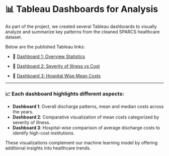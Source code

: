 # 📊 Tableau Dashboards for Analysis

As part of the project, we created several Tableau dashboards to visually analyze and summarize key patterns from the cleaned SPARCS healthcare dataset.

Below are the published Tableau links:

- 🔗 [Dashboard 1: Overview Statistics](https://public.tableau.com/app/profile/sumedha.komawar/viz/DataHackathondashboard1/Dashboard1?publish=yes)

- 🔗 [Dashboard 2: Severity of Illness vs Cost](https://public.tableau.com/app/profile/sumedha.komawar/viz/DataHackathondashboard2/Dashboard2?publish=yes)

- 🔗 [Dashboard 3: Hospital Wise Mean Costs](https://public.tableau.com/app/profile/sumedha.komawar/viz/DataHackathondashboard2/Dashboard3?publish=yes)

---

### 📈 Each dashboard highlights different aspects:

- **Dashboard 1**: Overall discharge patterns, mean and median costs across the years.
- **Dashboard 2**: Comparative visualization of mean costs categorized by severity of illness.
- **Dashboard 3**: Hospital-wise comparison of average discharge costs to identify high-cost institutions.

These visualizations complement our machine learning model by offering additional insights into healthcare trends.
